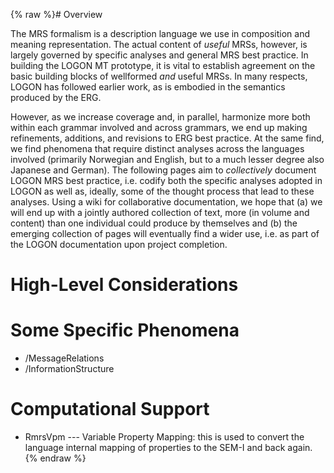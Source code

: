 {% raw %}# Overview

The MRS formalism is a description language we use in composition and
meaning representation. The actual content of *useful* MRSs, however, is
largely governed by specific analyses and general MRS best practice. In
building the LOGON MT prototype, it is vital to establish agreement on
the basic building blocks of wellformed *and* useful MRSs. In many
respects, LOGON has followed earlier work, as is embodied in the
semantics produced by the ERG.

However, as we increase coverage and, in parallel, harmonize more both
within each grammar involved and across grammars, we end up making
refinements, additions, and revisions to ERG best practice. At the same
find, we find phenomena that require distinct analyses across the
languages involved (primarily Norwegian and English, but to a much
lesser degree also Japanese and German). The following pages aim to
*collectively* document LOGON MRS best practice, i.e. codify both the
specific analyses adopted in LOGON as well as, ideally, some of the
thought process that lead to these analyses. Using a wiki for
collaborative documentation, we hope that (a) we will end up with a
jointly authored collection of text, more (in volume and content) than
one individual could produce by themselves and (b) the emerging
collection of pages will eventually find a wider use, i.e. as part of
the LOGON documentation upon project completion.

# High-Level Considerations

# Some Specific Phenomena

- /MessageRelations
- /InformationStructure

# Computational Support

- RmrsVpm --- Variable Property Mapping: this is used to
convert the language internal mapping of properties to the SEM-I and
back again.
<update date omitted for speed>{% endraw %}
